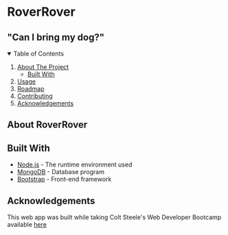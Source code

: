 # RoverRover
## "Can I bring my dog?"

<!-- TABLE OF CONTENTS -->
<details open="open">
  <summary>Table of Contents</summary>
  <ol>
    <li>
      <a href="#about-roverrover">About The Project</a>
      <ul>
        <li><a href="#built-with">Built With</a></li>
      </ul>
    </li>
    <li><a href="#usage">Usage</a></li>
    <li><a href="#roadmap">Roadmap</a></li>
    <li><a href="#contributing">Contributing</a></li>
    <li><a href="#acknowledgements">Acknowledgements</a></li>
  </ol>
</details>

## About RoverRover

## Built With

* [Node.js](https://www.nodejs.org/en/) - The runtime environment used
* [MongoDB](https://www.mongodb.com/) - Database program
* [Bootstrap](https://www.getbootstrap.com) - Front-end framework

## Acknowledgements

This web app was built while taking Colt Steele's Web Developer Bootcamp available [here](https://www.udemy.com/course/the-web-developer-bootcamp/)
